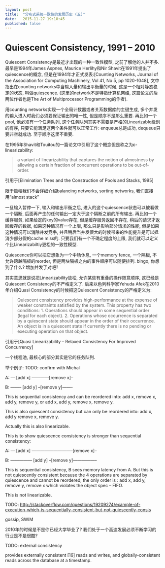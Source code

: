 ```yaml
---
layout: post
title:  "分布式系统一致性的发展历史 (五)"
date:   2015-11-27 19:18:45
published: false
---
```


# Quiescent Consistency, 1991 – 2010

Quiescent Consistency是最近才出现的一种一致性模型, 之前了解他的人并不多.  最早是1994年James Aspnes, Maurice Herlihy和Nir Shavit在1991年提出了quiescence的概念, 但是在1994年才正式发表:[Counting Networks, Journal of the Association for Computing Machinery, Vol 41, No 5, pp 1020-1048], 文中指出在counting networks中当输入量和输出平衡量的时候, 这是一个相对静态稳定的状态, 叫做quiescence. (这里的network不是特指计算机网络, 这篇论文的后两位作者也是The Art of Multiprocessor Programming的作者).

用counting networks实现一个全局计数器或者关系数据库的主键生成, 多个并发的输入进入时我们必须要保证输出的唯一性, 但是顺序不是那么重要. 再比如一个pool, 他必须有一个任务队列, 这个任务队列其实不需要是严格的Linearizable级别的有序, 只要它能满足这两个条件就可以正常工作:  enqueue总是成功, dequeue只要非空就成功. 至于顺序这里不重要.

在1995年Shavit和Touitou的一篇论文中引用了这个概念但是称之为ε-linearizability:

>    a variant of linearizability that captures the notion of almostness by allowing a certain fraction of concurrent operations to be out-of-order.

引用于[Elimination Trees and the Construction of Pools and Stacks, 1995]

限于篇幅我们不会详细介绍balancing networks, sorting networks, 我们直接用”almost stack”

一旦输入暂停一下, 输入和输出平衡之后, 进入的这个quiescence状态可以被看做一个隔断, 后面再产生的任何输出一定大于这个隔断之前的所有输出. 再比如一个缓存服务, 如果给定的key的value存在, 但是缓存服务返回不存在, 稍后的请求才返回缓存的数据, 如果这种情况有一个上限, 那么只是影响部分请求的性能, 但是如果这种情况可以消除并发竞争, 并且稍后当并发很大的时候带来的性能提升是可以抵消少部分假的cache miss的. 只要我们有一个不确定程度的上限, 我们就可以定义个比Linearizabiltiy更松的一致性模型.

Quiescence你可以把它想象为一个中场休息, 一个memory fence, 一个隔板, 不允许跨越隔板的reorder, 但是两块隔板之内的事件顺序可以随便排列. bingo, 你想到了什么? 增加并发了对吧?

其实意思就是说把Linearizability放松, 允许某些有重叠的操作随意顺序, 这已经是Quiescent Consistency的不严格定义了. 后来以色列科学家Yehuda Afek在2010年介绍Quasi Consistency的时候把这Quiescent Consistency的严格定义为:

>    Quiescent consistency provides high-performance at the expense of weaker constraints satisfied by the system. This property has two conditions:
    1. Operations should appear in some sequential order (legal for each object). 2. Operations whose occurrence is separated by a quiescent state should appear in the order of their occurrence. An object is in a quiescent state if currently
    there is no pending or executing operation on that object.

引用于[Quasi Linearizability – Relaxed Consistency For Improved Concurrency]

一个线程池, 最核心的部分其实是它的任务队列.

举个例子: TODO: confirm with Michal

A: — [add x] ————[remove x]–

B: ——– [add y] –[remove y]——-

This is sequential consistency and can be reordered into: add x, remove x, add y, remove y, or add x, add y, remove x, remove y.

This is also quiescent consistency but can only be reordered into: add x, add y remove x, remove y.

Actually this is also linearizable.


This is to show quiescence consistency is stronger than sequential consistency:

A: — [add x] —————————–[remove x]–

B: ————— [add y] –[remove y]—————–

 

This is sequential consistency, B sees memory latency from A. But this is not quiescently consistent because the 4 operations are separated by quiescence and cannot be reordered, the only order is : add x, add y, remove y, remove x which violates the object spec – FIFO.

This is not linearizable.

TODO: http://stackoverflow.com/questions/19209274/example-of-execution-which-is-sequentially-consistent-but-not-quiescently-consis

gossip, SWIM


2010年的时候是不是你已经大学毕业了? 我们处于一个高速发展必须不断学习的行业是不是很酷?


TODO: external consistency

provides externally consistent [16] reads and writes, and globally-consistent reads across the database at a timestamp.
